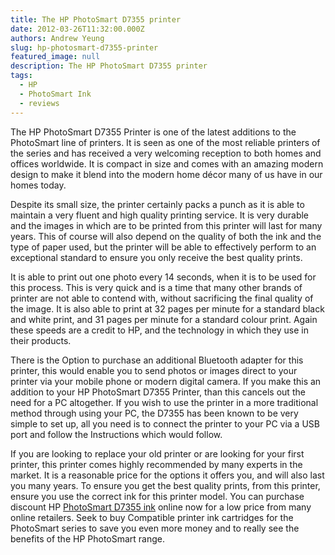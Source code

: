 ```yaml
---
title: The HP PhotoSmart D7355 printer
date: 2012-03-26T11:32:00.000Z
authors: Andrew Yeung
slug: hp-photosmart-d7355-printer
featured_image: null
description: The HP PhotoSmart D7355 printer
tags:
  - HP
  - PhotoSmart Ink
  - reviews
---
```

The HP PhotoSmart D7355 Printer is one of the latest additions to the PhotoSmart line of printers. It is seen as one of the most reliable printers of the series and has received a very welcoming reception to both homes and offices worldwide. It is compact in size and comes with an amazing modern design to make it blend into the modern home décor many of us have in our homes today.

Despite its small size, the printer certainly packs a punch as it is able to maintain a very fluent and high quality printing service. It is very durable and the images in which are to be printed from this printer will last for many years. This of course will also depend on the quality of both the ink and the type of paper used, but the printer will be able to effectively perform to an exceptional standard to ensure you only receive the best quality prints.

It is able to print out one photo every 14 seconds, when it is to be used for this process. This is very quick and is a time that many other brands of printer are not able to contend with, without sacrificing the final quality of the image. It is also able to print at 32 pages per minute for a standard black and white print, and 31 pages per minute for a standard colour print. Again these speeds are a credit to HP, and the technology in which they use in their products.

There is the Option to purchase an additional Bluetooth adapter for this printer, this would enable you to send photos or images direct to your printer via your mobile phone or modern digital camera. If you make this an addition to your HP PhotoSmart D7355 Printer, than this cancels out the need for a PC altogether. If you wish to use the printer in a more traditional method through using your PC, the D7355 has been known to be very simple to set up, all you need is to connect the printer to your PC via a USB port and follow the Instructions which would follow.

If you are looking to replace your old printer or are looking for your first printer, this printer comes highly recommended by many experts in the market. It is a reasonable price for the options it offers you, and will also last you many years. To ensure you get the best quality prints, from this printer, ensure you use the correct ink for this printer model. You can purchase discount HP [PhotoSmart D7355 ink](https://www.comboink.com/hp-photosmart-d7355-ink-cartridges) online now for a low price from many online retailers. Seek to buy Compatible printer ink cartridges for the PhotoSmart series to save you even more money and to really see the benefits of the HP PhotoSmart range.
